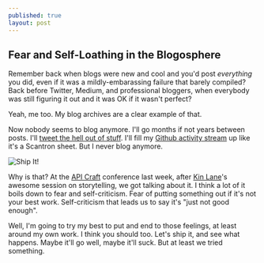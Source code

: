 ```yaml
---
published: true
layout: post
---
```


## Fear and Self-Loathing in the Blogosphere

Remember back when blogs were new and cool and you'd post _everything_ you did, even if it was a mildly-embarassing failure that barely compiled? Back before Twitter, Medium, and professional bloggers, when everybody was still figuring it out and it was OK if it wasn't perfect?

Yeah, me too. My blog archives are a clear example of that.

Now nobody seems to blog anymore. I'll go months if not years between posts. I'll [tweet the hell out of stuff](http://twitter.com/chrismetcalf). I'll fill my [Github activity stream](https://github.com/chrismetcalf) up like it's a Scantron sheet. But I never blog anymore.

![Ship It!](/images/ship_it.gif)

Why is that? At the [API Craft](http://www.apicraft.org) conference last week, after [Kin Lane](http://kinlane.com)'s awesome session on storytelling, we got talking about it. I think a lot of it boils down to fear and self-criticism. Fear of putting something out if it's not your best work. Self-criticism that leads us to say it's "just not good enough".

Well, I'm going to try my best to put and end to those feelings, at least around my own work. I think you should too. Let's ship it, and see what happens. Maybe it'll go well, maybe it'll suck. But at least we tried something.

